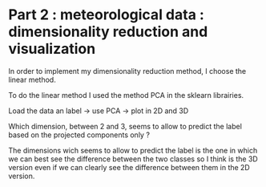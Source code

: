 # Part 2 : meteorological data : dimensionality reduction and visualization
In order to implement  my dimensionality reduction method, I choose the linear method. 

To do the linear method I used the method PCA in the sklearn librairies.  

Load the data an label -> use PCA -> plot in 2D and 3D 

Which dimension, between 2 and 3, seems to allow to predict the label based on the projected components only ? 

The dimensions wich seems to allow to predict the label is the one in which we can best see the difference between the two classes so I think is the 3D version even if we can clearly see the difference between them in the 2D version.